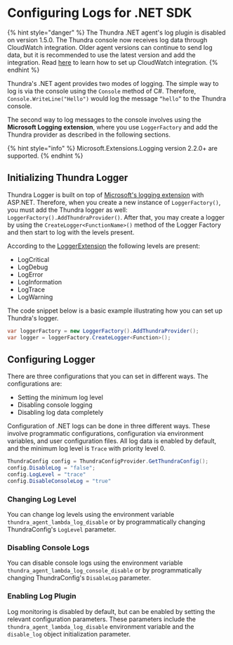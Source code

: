 # Configuring Logs for .NET SDK

{% hint style="danger" %}
The Thundra .NET agent's log plugin is disabled on version 1.5.0. The Thundra console now receives log data through CloudWatch integration. Older agent versions can continue to send log data, but it is recommended to use the latest version and add the integration. Read [here](../../thundra-web-console/profile/settings-page/aws-tab/) to learn how to set up CloudWatch integration.
{% endhint %}

Thundra's .NET agent provides two modes of logging. The simple way to log is via the console using the `Console` method of C#. Therefore, `Console.WriteLine("Hello")` would log the message `“hello”` to the Thundra console.

The second way to log messages to the console involves using the **Microsoft Logging extension**, where you use `LoggerFactory` and add the Thundra provider as described in the following sections.

{% hint style="info" %}
Microsoft.Extensions.Logging version 2.2.0+ are supported.
{% endhint %}

## Initializing Thundra Logger

Thundra Logger is built on top of [Microsoft's logging extension](https://www.nuget.org/packages/Microsoft.Extensions.Logging/) with ASP.NET. Therefore, when you create a new instance of `LoggerFactory()`, you must add the Thundra logger as well: `LoggerFactory().AddThundraProvider()`. After that, you may create a logger by using the `CreateLogger<FunctionName>()` method of the Logger Factory and then start to log with the levels present.

According to the [LoggerExtension](https://docs.microsoft.com/en-us/dotnet/api/microsoft.extensions.logging.loggerextensions?view=aspnetcore-2.2) the following levels are present:

* LogCritical
* LogDebug
* LogError
* LogInformation
* LogTrace
* LogWarning

The code snippet below is a basic example illustrating how you can set up Thundra's logger.

```csharp
var loggerFactory = new LoggerFactory().AddThundraProvider();
var logger = loggerFactory.CreateLogger<Function>();
```

## Configuring Logger

There are three configurations that you can set in different ways. The configurations are:

* Setting the minimum log level
* Disabling console logging
* Disabling log data completely

Configuration of .NET logs can be done in three different ways. These involve programmatic configurations, configuration via environment variables, and user configuration files. All log data is enabled by default, and the minimum log level is `Trace` with priority level 0.

```csharp
ThundraConfig config = ThundraConfigProvider.GetThundraConfig();
config.DisableLog = "false";
config.LogLevel = "trace"
config.DisableConsoleLog = "true"
```

### Changing Log Level

You can change log levels using the environment variable `thundra_agent_lambda_log_disable` or by programmatically changing ThundraConfig's `LogLevel` parameter.

### Disabling Console Logs

You can disable console logs using the environment variable `thundra_agent_lambda_log_console_disable` or by programmatically changing ThundraConfig's `DisableLog` parameter.

### Enabling Log Plugin

Log monitoring is disabled by default, but can be enabled by setting the relevant configuration parameters. These parameters include the `thundra_agent_lambda_log_disable` environment variable and the `disable_log` object initialization parameter.
